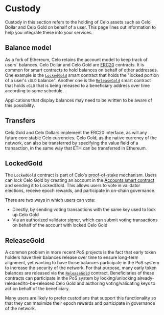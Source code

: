 # Custody

Custody in this section refers to the holding of Celo assets such as Celo Dollar and Celo Gold on behalf of a user. This page lines out information to help you integrate these into your services.

## Balance model

As a fork of Ethereum, Celo retains the account model to keep track of users' balances. Celo Dollar and Celo Gold are [ERC20](https://github.com/ethereum/EIPs/blob/master/EIPS/eip-20.md) contracts. It is common for smart contracts to hold balances on behalf of other addresses. One example is the [`LockedGold`](../../../celo-codebase/protocol/proof-of-stake/locked-gold.md) smart contract that holds the "locked portion of a user's `cGLD` balance". Another one is the [`ReleaseGold`](https://github.com/celo-org/celo-monorepo/blob/master/packages/protocol/contracts/governance/ReleaseGold.sol) smart contract that holds `cGLD` that is being released to a beneficiary address over time according to some schedule.

Applications that display balances may need to be written to be aware of this possibility.

## Transfers

Celo Gold and Celo Dollars implement the ERC20 interface, as will any future core stable Celo currencies. Celo Gold, as the native currency of the network, can also be transferred by specifying the value field of a transaction, in the same way that ETH can be transferred in Ethereum.

## LockedGold

The `LockedGold` contract is part of Celo's [proof-of-stake](https://github.com/celo-org/celo-monorepo/tree/f03357d48a31c50ae2473e95e660e41df265a1ad/celo-codebase/protocol/proof-of-stake/README.md) mechanism. Users can lock Celo Gold by creating an account in the [Accounts smart contract](https://github.com/celo-org/celo-monorepo/blob/master/packages/protocol/contracts/common/Accounts.sol#L89) and sending it to LockedGold. This allows users to vote in validator elections, receive epoch rewards, and participate in on-chain governance.

There are two ways in which users can vote:

* Directly, by sending voting transactions with the same key used to lock up Celo Gold
* Via an authorized validator signer, which can submit voting transactions on behalf of the account with locked Celo Gold

## ReleaseGold

A common problem in more recent PoS projects is the fact that early token holders have their balances release over time to ensure long-term alignment, yet wanting to have those balances participate in the PoS system to increase the security of the network. For that purpose, many early token balances are released via the [`ReleaseGold`](https://github.com/celo-org/celo-monorepo/blob/master/packages/protocol/contracts/governance/ReleaseGold.sol) contract. Beneficiaries of these contracts can participate in the PoS system by locking/unlocking already-released/to-be-released Celo Gold and authoring voting/validating keys to act on behalf of the beneficiary.

Many users are likely to prefer custodians that support this functionality so that they can maximize their epoch rewards and participate in governance of the network.

